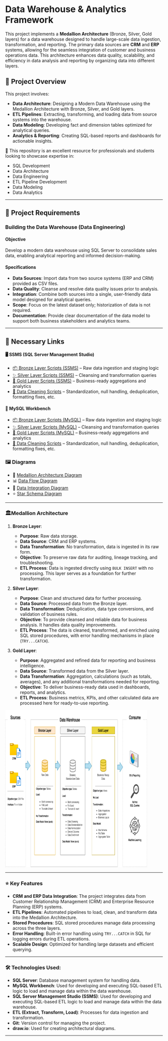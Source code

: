 # Data Warehouse & Analytics Framework

This project implements a **Medallion Architecture** (Bronze, Silver, Gold layers) for a data warehouse designed to handle large-scale data ingestion, transformation, and reporting. The primary data sources are **CRM** and **ERP** systems, allowing for the seamless integration of customer and business operations data. This architecture enhances data quality, scalability, and efficiency in data analysis and reporting by organizing data into different layers.

## 📖 Project Overview

This project involves:

- **Data Architecture**: Designing a Modern Data Warehouse using the Medallion Architecture with Bronze, Silver, and Gold layers.
- **ETL Pipelines**: Extracting, transforming, and loading data from source systems into the warehouse.
- **Data Modeling**: Developing fact and dimension tables optimized for analytical queries.
- **Analytics & Reporting**: Creating SQL-based reports and dashboards for actionable insights.

🎯 This repository is an excellent resource for professionals and students looking to showcase expertise in:

- SQL Development
- Data Architecture
- Data Engineering
- ETL Pipeline Development
- Data Modeling
- Data Analytics

---

## 🚀 Project Requirements

### Building the Data Warehouse (Data Engineering)

#### Objective
Develop a modern data warehouse using SQL Server to consolidate sales data, enabling analytical reporting and informed decision-making.

#### Specifications
- **Data Sources**: Import data from two source systems (ERP and CRM) provided as CSV files.
- **Data Quality**: Cleanse and resolve data quality issues prior to analysis.
- **Integration**: Combine both sources into a single, user-friendly data model designed for analytical queries.
- **Scope**: Focus on the latest dataset only; historization of data is not required.
- **Documentation**: Provide clear documentation of the data model to support both business stakeholders and analytics teams.

---

## 🔗 Necessary Links

#### 🖥️ SSMS (SQL Server Management Studio)

- [📦 Bronze Layer Scripts (SSMS)](https://github.com/Injamam001/SQL_Data_Warehouse_Project/tree/main/sql_scripts/bronze_layer) – Raw data ingestion and staging logic  
- [✨ Silver Layer Scripts (SSMS)](https://github.com/Injamam001/SQL_Data_Warehouse_Project/tree/main/sql_scripts/silver_layer) – Cleansing and transformation queries  
- [🥇 Gold Layer Scripts (SSMS)](https://github.com/Injamam001/SQL_Data_Warehouse_Project/tree/main/sql_scripts/gold_layer) – Business-ready aggregations and analytics
- [🧹 Data Cleaning Scripts](https://github.com/Injamam001/SQL_Data_Warehouse_Project/blob/main/quality_check/quality_check_for_loading_data_into_silver_layer.sql) – Standardization, null handling, deduplication, formatting fixes, etc.

#### 🐬 MySQL Workbench

- [📦 Bronze Layer Scripts (MySQL)](https://github.com/Injamam001/SQL_Data_Warehouse_Project/tree/main/sql_scripts_mysql/bronze_layer) – Raw data ingestion and staging logic  
- [✨ Silver Layer Scripts (MySQL)](https://github.com/Injamam001/SQL_Data_Warehouse_Project/tree/main/sql_scripts_mysql/silver_layer) – Cleansing and transformation queries  
- [🥇 Gold Layer Scripts (MySQL)](https://github.com/Injamam001/SQL_Data_Warehouse_Project/tree/main/sql_scripts_mysql/gold_layer) – Business-ready aggregations and analytics
- [🧹 Data Cleaning Scripts](https://github.com/Injamam001/SQL_Data_Warehouse_Project/blob/main/sql_scripts_mysql/bronze_layer/data_cleaning_bronze.sql) – Standardization, null handling, deduplication, formatting fixes, etc.

### 🖼️ Diagrams

- 🧱 [Medallion Architecture Diagram](https://github.com/Injamam001/SQL_Data_Warehouse_Project/blob/main/docs/Medallion_Data_Architecture.png)
- 📊 [Data Flow Diagram](https://github.com/Injamam001/SQL_Data_Warehouse_Project/blob/main/docs/data_flow_diagram.png) 
- 🔄 [Data Integration Diagram](https://github.com/Injamam001/SQL_Data_Warehouse_Project/blob/main/docs/data_integration.png)  
- ⭐ [Star Schema Diagram](https://github.com/Injamam001/SQL_Data_Warehouse_Project/blob/main/docs/star_schema_gold_layer.png)

---

### 🏛️Medallion Architecture

1. **Bronze Layer**:
   - **Purpose**: Raw data storage.
   - **Data Source**: CRM and ERP systems.
   - **Data Transformation**: No transformation, data is ingested in its raw form.
   - **Objective**: To preserve raw data for auditing, lineage tracking, and troubleshooting.
   - **ETL Process**: Data is ingested directly using `BULK INSERT` with no processing. This layer serves as a foundation for further transformation.

2. **Silver Layer**:
   - **Purpose**: Clean and structured data for further processing.
   - **Data Source**: Processed data from the Bronze layer.
   - **Data Transformation**: Deduplication, data type conversions, and validation of business rules.
   - **Objective**: To provide cleansed and reliable data for business analysis. It handles data quality improvements.
   - **ETL Process**: The data is cleaned, transformed, and enriched using SQL stored procedures, with error handling mechanisms in place (`TRY...CATCH`).

3. **Gold Layer**:
   - **Purpose**: Aggregated and refined data for reporting and business intelligence.
   - **Data Source**: Transformed data from the Silver layer.
   - **Data Transformation**: Aggregation, calculations (such as totals, averages), and any additional transformations needed for reporting.
   - **Objective**: To deliver business-ready data used in dashboards, reports, and analytics.
   - **ETL Process**: Business metrics, KPIs, and other calculated data are processed here for ready-to-use reporting.
  
  <img src="https://raw.githubusercontent.com/Injamam001/SQL_Data_Warehouse_Project/main/docs/Medallion_Data_Architecture.png" alt="Medallion Data Architecture" style="width:90%; height:500px;"/>

---

### ⭐ Key Features
- **CRM and ERP Data Integration**: The project integrates data from Customer Relationship Management (CRM) and Enterprise Resource Planning (ERP) systems.
- **ETL Pipelines**: Automated pipelines to load, clean, and transform data into the Medallion Architecture.
- **Stored Procedures**: SQL stored procedures manage data processing across the three layers.
- **Error Handling**: Built-in error handling using `TRY...CATCH` in SQL for logging errors during ETL operations.
- **Scalable Design**: Optimized for handling large datasets and efficient querying.
---

### 🛠️ Technologies Used:
- **SQL Server**: Database management system for handling data.
- **MySQL Workbench**: Used for developing and executing SQL-based ETL logic to load and manage data within the data warehouse.
- **SQL Server Management Studio (SSMS)**: Used for developing and executing SQL-based ETL logic to load and manage data within the data warehouse.
- **ETL (Extract, Transform, Load)**: Processes for data ingestion and transformation.
- **Git**: Version control for managing the project.
- **draw.io**: Used for creating architectural diagrams.

---



